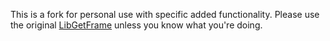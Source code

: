 This is a fork for personal use with specific added functionality. Please use the original [LibGetFrame](https://github.com/mrbuds/LibGetFrame) unless you know what you're doing.

